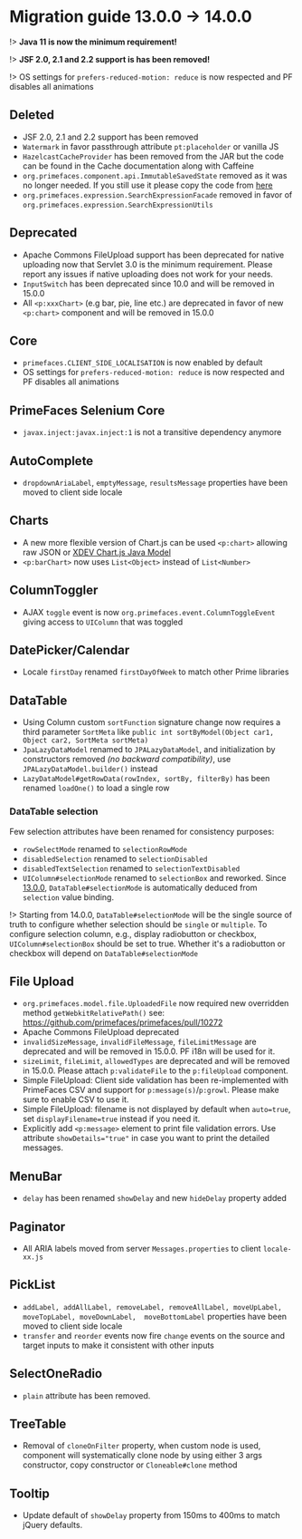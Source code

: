 # Migration guide 13.0.0 -> 14.0.0

!> **Java 11 is now the minimum requirement!**

!> **JSF 2.0, 2.1 and 2.2 support is has been removed!**

!> OS settings for `prefers-reduced-motion: reduce` is now respected and PF disables all animations

## Deleted

  * JSF 2.0, 2.1 and 2.2 support has been removed
  * `Watermark` in favor passthrough attribute `pt:placeholder` or vanilla JS
  * `HazelcastCacheProvider` has been removed from the JAR but the code can be found in the Cache documentation along with Caffeine
  * `org.primefaces.component.api.ImmutableSavedState` removed as it was no longer needed. If you still use it please copy the code from [here](https://github.com/primefaces/primefaces/blob/13.0.0/primefaces/src/main/java/org/primefaces/component/api/ImmutableSavedState.java)
  * `org.primefaces.expression.SearchExpressionFacade` removed in favor of `org.primefaces.expression.SearchExpressionUtils`

## Deprecated

  * Apache Commons FileUpload support has been deprecated for native uploading now that Servlet 3.0 is the minimum requirement. Please report any issues if native uploading does not work for your needs.
  * `InputSwitch` has been deprecated since 10.0 and will be removed in 15.0.0
  * All `<p:xxxChart>` (e.g bar, pie, line etc.) are deprecated in favor of new `<p:chart>` component and will be removed in 15.0.0

## Core

  * `primefaces.CLIENT_SIDE_LOCALISATION` is now enabled by default
  * OS settings for `prefers-reduced-motion: reduce` is now respected and PF disables all animations

## PrimeFaces Selenium Core

  * `javax.inject:javax.inject:1` is not a transitive dependency anymore

## AutoComplete

  * `dropdownAriaLabel`, `emptyMessage`, `resultsMessage` properties have been moved to client side locale

## Charts

  * A new more flexible version of Chart.js can be used `<p:chart>` allowing raw JSON or [XDEV Chart.js Java Model](https://github.com/xdev-software/chartjs-java-model)
  * `<p:barChart>` now uses `List<Object>` instead of `List<Number>`

## ColumnToggler

  *  AJAX `toggle` event is now `org.primefaces.event.ColumnToggleEvent` giving access to `UIColumn` that was toggled

## DatePicker/Calendar

  * Locale `firstDay` renamed `firstDayOfWeek` to match other Prime libraries

## DataTable

  * Using Column custom `sortFunction` signature change now requires a third parameter `SortMeta` like `public int sortByModel(Object car1, Object car2, SortMeta sortMeta)`
  * `JpaLazyDataModel` renamed to `JPALazyDataModel`, and initialization by constructors removed _(no backward compatibility)_, use `JPALazyDataModel.builder()` instead
  * `LazyDataModel#getRowData(rowIndex, sortBy, filterBy)` has been renamed `loadOne()` to load a single row

### DataTable selection

Few selection attributes have been renamed for consistency purposes:
  * `rowSelectMode` renamed to `selectionRowMode`
  * `disabledSelection` renamed to `selectionDisabled`
  * `disabledTextSelection` renamed to `selectionTextDisabled`
  * `UIColumn#selectionMode` renamed to `selectionBox` and reworked. Since [13.0.0](https://github.com/primefaces/primefaces/issues/10129), `DataTable#selectionMode` is automatically deduced from `selection` value binding.

!> Starting from 14.0.0, `DataTable#selectionMode` will be the single source of truth to configure whether selection should be `single` or `multiple`. To configure selection column, e.g., display radiobutton or checkbox, `UIColumn#selectionBox` should be set to true. Whether it's a radiobutton or checkbox will depend on `DataTable#selectionMode`

## File Upload

  * `org.primefaces.model.file.UploadedFile` now required new overridden method `getWebkitRelativePath()` see: https://github.com/primefaces/primefaces/pull/10272
  * Apache Commons FileUpload deprecated
  * `invalidSizeMessage`, `invalidFileMessage`, `fileLimitMessage` are deprecated and will be removed in 15.0.0. PF i18n will be used for it.
  * `sizeLimit`, `fileLimit`, `allowedTypes` are deprecated and will be removed in 15.0.0. Please attach `p:validateFile` to the `p:fileUpload` component.
  * Simple FileUpload: Client side validation has been re-implemented with PrimeFaces CSV and support for `p:message(s)`/`p:growl`. Please make sure to enable CSV to use it.
  * Simple FileUpload: filename is not displayed by default when `auto=true`, set `displayFilename=true` instead if you need it.
  * Explicitly add `<p:message>` element to print file validation errors. Use attribute `showDetails="true"` in case you want to print the detailed messages.
  
## MenuBar

  * `delay` has been renamed `showDelay` and new `hideDelay` property added
  
## Paginator

  * All ARIA labels moved from server `Messages.properties` to client `locale-xx.js`
  
## PickList

  * `addLabel, addAllLabel, removeLabel, removeAllLabel, moveUpLabel,  moveTopLabel, moveDownLabel,  moveBottomLabel` properties have been moved to client side locale
  * `transfer` and `reorder` events now fire `change` events on the source and target inputs to make it consistent with other inputs

## SelectOneRadio

  * `plain` attribute has been removed.

## TreeTable

  * Removal of `cloneOnFilter` property, when custom node is used, component will systematically clone node by using either 3 args constructor, copy constructor or `Cloneable#clone` method 

## Tooltip

  * Update default of `showDelay` property from 150ms to 400ms to match jQuery defaults. 
